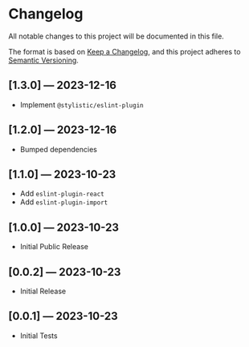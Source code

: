 # Changelog

All notable changes to this project will be documented in this file.

The format is based on [Keep a Changelog](https://keepachangelog.com/en/1.0.0/),
and this project adheres to [Semantic Versioning](https://semver.org/spec/v2.0.0.html).

## [1.3.0] — 2023-12-16

- Implement `@stylistic/eslint-plugin`

## [1.2.0] — 2023-12-16

- Bumped dependencies

## [1.1.0] — 2023-10-23

- Add `eslint-plugin-react`
- Add `eslint-plugin-import`

## [1.0.0] — 2023-10-23

- Initial Public Release

## [0.0.2] — 2023-10-23

- Initial Release

## [0.0.1] — 2023-10-23

- Initial Tests

